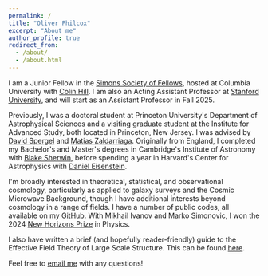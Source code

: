 ```yaml
---
permalink: /
title: "Oliver Philcox"
excerpt: "About me"
author_profile: true
redirect_from:
  - /about/
  - /about.html
---
```


I am a Junior Fellow in the [Simons Society of Fellows](https://www.simonsfoundation.org/simons-society-of-fellows/), hosted at Columbia University with [Colin Hill](http://user.astro.columbia.edu/~jch/). I am also an Acting Assistant Professor at [Stanford University](https://physics.stanford.edu/), and will start as an Assistant Professor in Fall 2025. 

Previously, I was a doctoral student at Princeton University's Department of Astrophysical Sciences and a visiting graduate student at the Institute for Advanced Study, both located in Princeton, New Jersey. I was advised by [David Spergel](https://www.simonsfoundation.org/team/david-spergel/) and [Matias Zaldarriaga](https://www.sns.ias.edu/matiasz). Originally from England, I completed my Bachelor's and Master's degrees in Cambridge's Institute of Astronomy with [Blake Sherwin](http://www.damtp.cam.ac.uk/person/bds30), before spending a year in Harvard's Center for Astrophysics with [Daniel Eisenstein](https://astronomy.fas.harvard.edu/people/daniel-eisenstein). 

I'm broadly interested in theoretical, statistical, and observational cosmology, particularly as applied to galaxy surveys and the Cosmic Microwave Background, though I have additional interests beyond cosmology in a range of fields. I have a number of public codes, all available on my [GitHub](https://github.com/oliverphilcox). With Mikhail Ivanov and Marko Simonovic, I won the 2024 [New Horizons Prize](http://breakthroughprize.org/News/83) in Physics.

I also have written a brief (and hopefully reader-friendly) guide to the Effective Field Theory of Large Scale Structure. This can be found [here](http://oliverphilcox.github.io/files/eft_intro.pdf).

Feel free to [email me](mailto:ohep2@cantab.ac.uk) with any questions!
